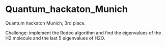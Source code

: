 # Quantum_hackaton_Munich

Quantum hackaton Munich, 3rd place.

Challenge: implement the Rodeo algorithm and find the eigenvalues of the H2 molecule and the last 5 eigenvalues of H2O.
